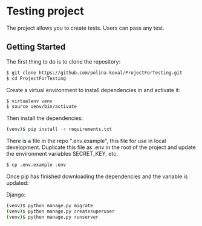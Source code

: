 # Testing project  
The project allows you to create tests. Users can pass any test.

## Getting Started  
The first thing to do is to clone the repository:  

```sh
$ git clone https://github.com/polina-koval/ProjectForTesting.git
$ cd ProjectForTesting
```  

Create a virtual environment to install dependencies in and activate it:  

```sh
$ virtualenv venv  
$ source venv/bin/activate
```

Then install the dependencies:  

```sh
(venv)$ pip install -r requirements.txt
```  

There is a file in the repo ".env.example", this file for use in local development. 
Duplicate this file as .env in the root of the project and update the environment 
variables SECRET_KEY, etc.  

```sh
$ cp .env.example .env
```

Once pip has finished downloading the dependencies and the variable is updated:  
 
Django:
```sh
(venv)$ python manage.py migrate
(venv)$ python manage.py createsuperuser
(venv)$ python manage.py runserver
```